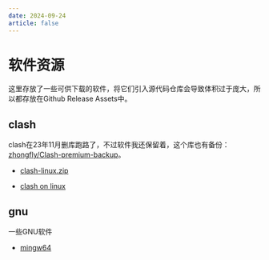 ```yaml
---
date: 2024-09-24
article: false
---
```


# 软件资源

这里存放了一些可供下载的软件，将它们引入源代码仓库会导致体积过于庞大，所以都存放在Github Release Assets中。

## clash

clash在23年11月删库跑路了，不过软件我还保留着，这个库也有备份：[zhongfly/Clash-premium-backup](https://github.com/zhongfly/Clash-premium-backup)。

* [clash-linux.zip](https://github.com/246859/246859.github.io/releases/download/dl/clash-linux.zip)

* [clash on linux](https://github.com/246859/246859.github.io/releases/download/dl/clash-linux.zip)

## gnu

一些GNU软件

* [mingw64](dl/gnu/mingw64.zip)


